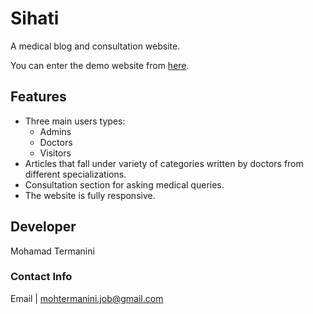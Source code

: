 # Sihati
A medical blog and consultation website.

You can enter the demo website from [here](https://sihati.herokuapp.com).

## Features
*	Three main users types:
	*	Admins
	*	Doctors
	*	Visitors
*	Articles that fall under variety of categories written by doctors from different specializations.
*	Consultation section for asking medical queries.
*	The website is fully responsive.

## Developer
Mohamad Termanini
### Contact Info
Email | mohtermanini.job@gmail.com